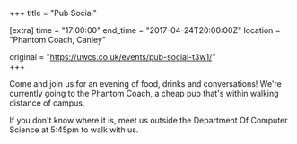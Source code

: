 +++
title = "Pub Social"

[extra]
time = "17:00:00"
end_time = "2017-04-24T20:00:00Z"
location = "Phantom Coach, Canley"

original = "https://uwcs.co.uk/events/pub-social-t3w1/"    
+++

Come and join us for an evening of food, drinks and conversations\! We're currently going to the Phantom Coach, a cheap pub that's within walking distance of campus.

If you don't know where it is, meet us outside the Department Of Computer Science at 5:45pm to walk with us.

